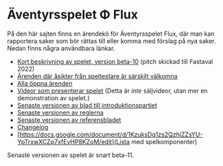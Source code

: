 # Äventyrsspelet Φ Flux
På den här sajten finns en ärendekö för Äventyrsspelet Flux, där man kan rapportera saker som bör rättas till eller komma med förslag på nya saker.
Nedan finns några användbara länkar.

* [Kort beskrivning av spelet, version beta-10](https://drive.google.com/file/d/1fj5JhWl3zJcjind4OdJlWyDK7qUIHl3F/view?usp=sharing) (pitch skickad till Fastaval 2022)
* [Ärenden där åsikter från speltestare är särskilt välkomna](https://github.com/Itangalo/flux/issues?q=is%3Aissue+is%3Aopen+label%3A%22%C3%85sikter+%C3%B6nskas%22)
* [Alla öppna ärenden](https://github.com/Itangalo/flux/issues)
* [Videor som presenterar spelet](https://www.youtube.com/playlist?list=PL5sq4vtv3sTFHI3y2Dx87BbZ0Ub68bdOQ) (Detta är _inte_ säljvideor, utan mer en demonstration av spelet.)
* [Senaste versionen av blad till introduktionspartiet](https://docs.google.com/document/d/1WZvlXinWgS65jE2mtvnEtWLYVmYso5i4UegIM5H_c2E/edit?usp=sharing)
* [Senaste versionen av reglerna](https://docs.google.com/document/d/1Q_pZ0WX0aOq26T58mUwapzdq7fgq_ViS6TdR_Ql4Z_c/edit?usp=sharing)
* [Senaste versionen av referensbladet](https://docs.google.com/document/d/16TkV_Xmfj7y2afkjahS3ihqRBaoMIRfc6H3l9Pvabm8/edit?usp=sharing)
* [Changelog](https://docs.google.com/document/d/1pU1vAltDPPNMlA5_gABpuSiABeB4uDerjmWZKNIaVII/edit?usp=sharing)
* [https://docs.google.com/document/d/1KzuksDq1zs2QzhiZZsYU-YpTrxwXCZp7xfEvHP8KZoM/edit](Lista med spelkomponenter)

Senaste versionen av spelet är snart beta-11.
